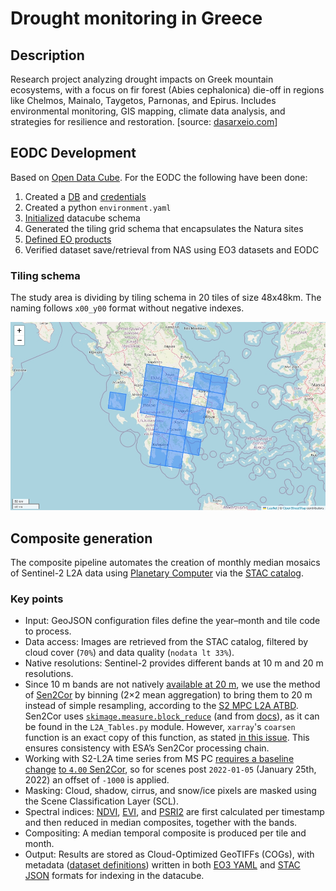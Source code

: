 # Drought monitoring in Greece

## Description
Research project analyzing drought impacts on Greek mountain ecosystems, with a focus on fir forest (Abies cephalonica) die-off in regions like Chelmos, Mainalo, Taygetos, Parnonas, and Epirus. Includes environmental monitoring, GIS mapping, climate data analysis, and strategies for resilience and restoration. [source: [dasarxeio.com](https://dasarxeio.com/2025/08/01/145507/?fbclid=IwQ0xDSwL56MVleHRuA2FlbQIxMQABHkbJokQhCMbPWyp9B5BhfTiQjc_i3rtFTZOzDlfeDrLWeoQALBKSSqs7HktX_aem_boICuxbIGToYjKLmx3ZoFQ)]

## EODC Development
Based on [Open Data Cube](https://www.opendatacube.org/). For the EODC the following have been done:
1. Created a [DB](https://opendatacube.readthedocs.io/en/latest/installation/database/setup.html) and [credentials](https://opendatacube.readthedocs.io/en/latest/installation/database/passing-configuration.html)
2. Created a python `environment.yaml`
3. [Initialized](https://opendatacube.readthedocs.io/en/latest/installation/cli.html#datacube-system-init) datacube schema
4. Generated the tiling grid schema that encapsulates the Natura sites
5. [Defined EO products](https://opendatacube.readthedocs.io/en/latest/installation/product-definitions.html)
6. Verified dataset save/retrieval from NAS using EO3 datasets and EODC

### Tiling schema
The study area is dividing by tiling schema in 20 tiles of size 48x48km. The naming follows `x00_y00` format without negative indexes.

![Grid](wiki_img/Grid.jpg)

## Composite generation
The composite pipeline automates the creation of monthly median mosaics of Sentinel-2 L2A data using [Planetary Computer](https://planetarycomputer.microsoft.com/dataset/sentinel-2-l2a) via the [STAC catalog](https://planetarycomputer.microsoft.com/api/stac/v1).

### Key points
- Input: GeoJSON configuration files define the year–month and tile code to process.
- Data access: Images are retrieved from the STAC catalog, filtered by cloud cover (`70%`) and data quality (`nodata lt 33%`).
- Native resolutions: Sentinel-2 provides different bands at 10 m and 20 m resolutions.
- Since 10 m bands are not natively [available at 20 m](https://planetarycomputer.microsoft.com/dataset/sentinel-2-l2a), we use the method of [Sen2Cor](https://step.esa.int/main/snap-supported-plugins/sen2cor/sen2cor-v2-12/) by binning (2×2 mean aggregation) to bring them to 20 m instead of simple resampling, according to the [S2 MPC L2A ATBD](https://step.esa.int/thirdparties/sen2cor/2.10.0/docs/S2-PDGS-MPC-L2A-ATBD-V2.10.0.pdf). Sen2Cor uses [`skimage.measure.block_reduce`](https://github.com/scikit-image/scikit-image/blob/v0.25.2/skimage/measure/block.py#L5-L94) (and from [docs](https://scikit-image.org/docs/0.25.x/api/skimage.measure.html#skimage.measure.block_reduce)), as it can be found in the `L2A_Tables.py` module. However, `xarray`'s `coarsen` function is an exact copy of this function, as stated [in this issue](https://github.com/pydata/xarray/issues/2525). This ensures consistency with ESA’s Sen2Cor processing chain.
- Working with S2-L2A time series from MS PC [requires a baseline change](https://planetarycomputer.microsoft.com/dataset/sentinel-2-l2a#Baseline-Change) [to `4.00` Sen2Cor](https://sentinels.copernicus.eu/web/sentinel/-/copernicus-sentinel-2-major-products-upgrade-upcoming), so for scenes post `2022-01-05` (January 25th, 2022) an offset of `-1000` is applied.
- Masking: Cloud, shadow, cirrus, and snow/ice pixels are masked using the Scene Classification Layer (SCL).
- Spectral indices: [NDVI](https://www.indexdatabase.de/db/i-single.php?id=58), [EVI](https://www.indexdatabase.de/db/i-single.php?id=16), and [PSRI2](https://www.indexdatabase.de/db/i-single.php?id=69) are first calculated per timestamp and then reduced in median composites, together with the bands.
- Compositing: A median temporal composite is produced per tile and month.
- Output: Results are stored as Cloud-Optimized GeoTIFFs (COGs), with metadata ([dataset definitions](https://opendatacube.readthedocs.io/en/latest/installation/dataset-documents.html)) written in both [EO3 YAML](https://eodatasets.readthedocs.io/en/eodatasets3-1.9.3/) and [STAC JSON](https://pystac.readthedocs.io/en/latest/index.html) formats for indexing in the datacube.
